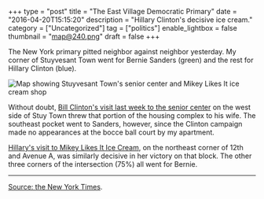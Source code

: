 +++
type = "post"
title = "The East Village Democratic Primary"
date = "2016-04-20T15:15:20"
description = "Hillary Clinton's decisive ice cream."
category = ["Uncategorized"]
tag = ["politics"]
enable_lightbox = false
thumbnail = "map@240.png"
draft = false
+++

<p>The New York primary pitted neighbor against neighbor yesterday. My corner of Stuyvesant Town went for Bernie Sanders (green) and the rest for Hillary Clinton (blue).</p>
<p><img alt="Map showing Stuyvesant Town's senior center and Mikey Likes It ice cream shop" src="map.png" /></p>
<p>Without doubt, <a href="https://town-village.com/2016/04/12/former-president-clinton-visits-stuy-town/">Bill Clinton's visit last week to the senior center</a> on the west side of Stuy Town threw that portion of the housing complex to his wife. The southeast pocket went to Sanders, however, since the Clinton campaign made no appearances at the bocce ball court by my apartment.</p>
<p><a href="http://www.eater.com/2016/4/18/11455030/hillary-clinton-mikey-likes-it-ice-cream">Hillary's visit to Mikey Likes It Ice Cream</a>, on the northeast corner of 12th and Avenue A, was similarly decisive in her victory on that block. The other three corners of the intersection (75%) all went for Bernie.</p>
<hr />
<p><a href="http://www.nytimes.com/interactive/2016/04/19/us/elections/new-york-city-democratic-primary-results.html">Source: the New York Times</a>.</p>
